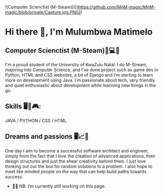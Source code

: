 ![Computer Scienctist (M-Steam)]([(https://github.com/MnM-magic/MnM-magic/blob/private/Capture.jpg.PNG])

# Hi there 👋, I'm Mulumbwa Matimelo
## Computer Scienctist (M-Steam)🔬💻📎

I'm a proud student of the University of KwaZulu Natal.
I do M-Stream, majoring into Computer Science, and I've done project such as game dev in Python, HTML and CSS websites, a bit of Django and I'm starting to learn more on development using Java. I'm passionate about tech, very friendly and quiet enthusiastic about development while learining new things in the go. 

## Skills 🖥️📱🎮: 
 JAVA / PYTHON / CSS / HTML

## Dreams and passions 🖥️📈📡
One day I aim to become a successful software architect and engineer, simply from the fact that I love the creation of advanced applications, their design structures and just the shear creativity behind them. I just love thinking out our the box for random solutions to a problem. I also hope to meet like minded people on the way that can help build paths towards success.

- 🔭💤 NB: I’m currently still working on this page. 




